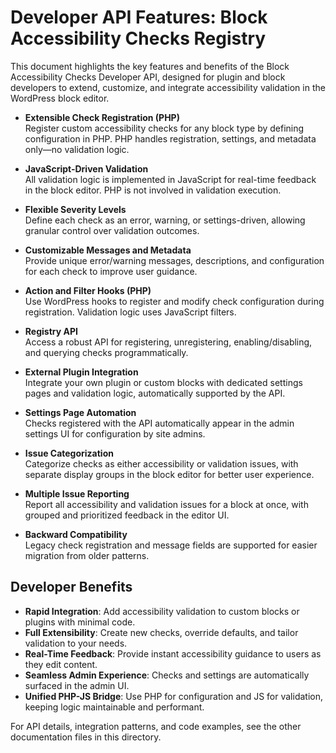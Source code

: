 # Developer API Features: Block Accessibility Checks Registry

This document highlights the key features and benefits of the Block Accessibility Checks Developer API, designed for plugin and block developers to extend, customize, and integrate accessibility validation in the WordPress block editor.

- **Extensible Check Registration (PHP)**  
  Register custom accessibility checks for any block type by defining configuration in PHP. PHP handles registration, settings, and metadata only—no validation logic.

- **JavaScript-Driven Validation**  
  All validation logic is implemented in JavaScript for real-time feedback in the block editor. PHP is not involved in validation execution.

- **Flexible Severity Levels**  
  Define each check as an error, warning, or settings-driven, allowing granular control over validation outcomes.

- **Customizable Messages and Metadata**  
  Provide unique error/warning messages, descriptions, and configuration for each check to improve user guidance.

- **Action and Filter Hooks (PHP)**  
  Use WordPress hooks to register and modify check configuration during registration. Validation logic uses JavaScript filters.

- **Registry API**  
  Access a robust API for registering, unregistering, enabling/disabling, and querying checks programmatically.

- **External Plugin Integration**  
  Integrate your own plugin or custom blocks with dedicated settings pages and validation logic, automatically supported by the API.

- **Settings Page Automation**  
  Checks registered with the API automatically appear in the admin settings UI for configuration by site admins.

- **Issue Categorization**  
  Categorize checks as either accessibility or validation issues, with separate display groups in the block editor for better user experience.

- **Multiple Issue Reporting**  
  Report all accessibility and validation issues for a block at once, with grouped and prioritized feedback in the editor UI.

- **Backward Compatibility**  
  Legacy check registration and message fields are supported for easier migration from older patterns.

## Developer Benefits

- **Rapid Integration**: Add accessibility validation to custom blocks or plugins with minimal code.
- **Full Extensibility**: Create new checks, override defaults, and tailor validation to your needs.
- **Real-Time Feedback**: Provide instant accessibility guidance to users as they edit content.
- **Seamless Admin Experience**: Checks and settings are automatically surfaced in the admin UI.
- **Unified PHP-JS Bridge**: Use PHP for configuration and JS for validation, keeping logic maintainable and performant.

For API details, integration patterns, and code examples, see the other documentation files in this directory.

